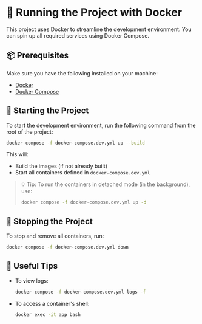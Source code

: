# 🐳 Running the Project with Docker

This project uses Docker to streamline the development environment. You can spin up all required services using Docker Compose.

## 📦 Prerequisites

Make sure you have the following installed on your machine:

- [Docker](https://www.docker.com/)
- [Docker Compose](https://docs.docker.com/compose/)

## 🚀 Starting the Project

To start the development environment, run the following command from the root of the project:

```bash
docker compose -f docker-compose.dev.yml up --build
```

This will:

- Build the images (if not already built)
- Start all containers defined in `docker-compose.dev.yml`

> 💡 Tip: To run the containers in detached mode (in the background), use:
>
> ```bash
> docker compose -f docker-compose.dev.yml up -d
> ```

## 🛑 Stopping the Project

To stop and remove all containers, run:

```bash
docker compose -f docker-compose.dev.yml down
```

## 🧪 Useful Tips

- To view logs:

  ```bash
  docker compose -f docker-compose.dev.yml logs -f
  ```

- To access a container's shell:

  ```bash
  docker exec -it app bash
  ```